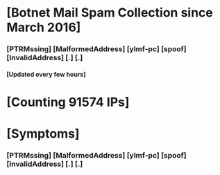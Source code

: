 # [Botnet Mail Spam Collection since March 2016]
### [PTRMssing] [MalformedAddress] [ylmf-pc] [spoof] [InvalidAddress] [.] [.]
#### [Updated every few hours]

# [Counting 91574 IPs]

# [Symptoms] 
###   [PTRMssing] [MalformedAddress] [ylmf-pc] [spoof] [InvalidAddress] [.] [.]
